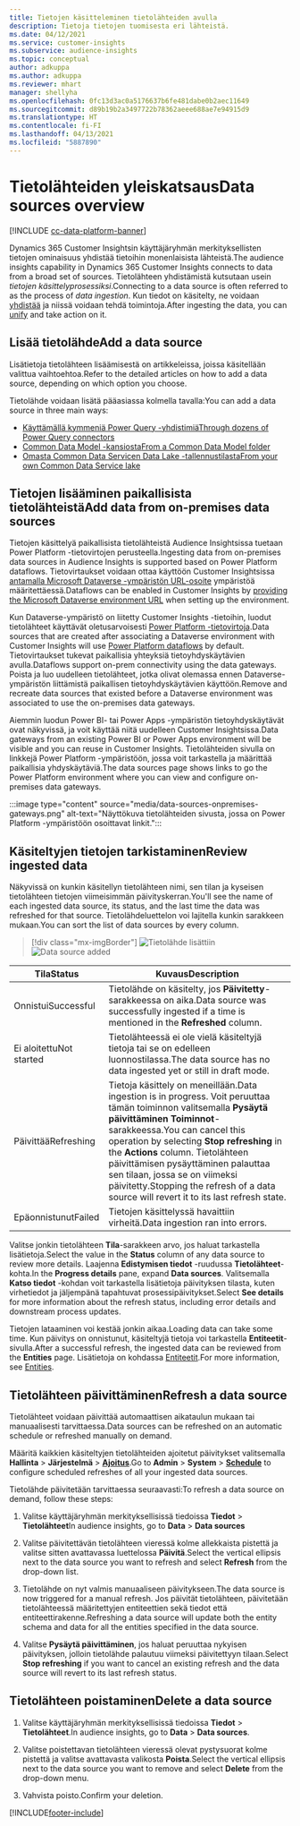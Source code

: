 ```yaml
---
title: Tietojen käsitteleminen tietolähteiden avulla
description: Tietoja tietojen tuomisesta eri lähteistä.
ms.date: 04/12/2021
ms.service: customer-insights
ms.subservice: audience-insights
ms.topic: conceptual
author: adkuppa
ms.author: adkuppa
ms.reviewer: mhart
manager: shellyha
ms.openlocfilehash: 0fc13d3ac0a5176637b6fe481dabe0b2aec11649
ms.sourcegitcommit: d89b19b2a3497722b78362aeee688ae7e94915d9
ms.translationtype: HT
ms.contentlocale: fi-FI
ms.lasthandoff: 04/13/2021
ms.locfileid: "5887890"
---
```

# <a name="data-sources-overview"></a><span data-ttu-id="bcea0-103">Tietolähteiden yleiskatsaus</span><span class="sxs-lookup"><span data-stu-id="bcea0-103">Data sources overview</span></span>

[!INCLUDE [cc-data-platform-banner](../includes/cc-data-platform-banner.md)]

<span data-ttu-id="bcea0-104">Dynamics 365 Customer Insightsin käyttäjäryhmän merkityksellisten tietojen ominaisuus yhdistää tietoihin monenlaisista lähteistä.</span><span class="sxs-lookup"><span data-stu-id="bcea0-104">The audience insights capability in Dynamics 365 Customer Insights connects to data from a broad set of sources.</span></span> <span data-ttu-id="bcea0-105">Tietolähteen yhdistämistä kutsutaan usein *tietojen käsittelyprosessiksi*.</span><span class="sxs-lookup"><span data-stu-id="bcea0-105">Connecting to a data source is often referred to as the process of *data ingestion*.</span></span> <span data-ttu-id="bcea0-106">Kun tiedot on käsitelty, ne voidaan [yhdistää](data-unification.md) ja niissä voidaan tehdä toimintoja.</span><span class="sxs-lookup"><span data-stu-id="bcea0-106">After ingesting the data, you can [unify](data-unification.md) and take action on it.</span></span>

## <a name="add-a-data-source"></a><span data-ttu-id="bcea0-107">Lisää tietolähde</span><span class="sxs-lookup"><span data-stu-id="bcea0-107">Add a data source</span></span>

<span data-ttu-id="bcea0-108">Lisätietoja tietolähteen lisäämisestä on artikkeleissa, joissa käsitellään valittua vaihtoehtoa.</span><span class="sxs-lookup"><span data-stu-id="bcea0-108">Refer to the detailed articles on how to add a data source, depending on which option you choose.</span></span>

<span data-ttu-id="bcea0-109">Tietolähde voidaan lisätä pääasiassa kolmella tavalla:</span><span class="sxs-lookup"><span data-stu-id="bcea0-109">You can add a data source in three main ways:</span></span>

- [<span data-ttu-id="bcea0-110">Käyttämällä kymmeniä Power Query -yhdistimiä</span><span class="sxs-lookup"><span data-stu-id="bcea0-110">Through dozens of Power Query connectors</span></span>](connect-power-query.md)
- [<span data-ttu-id="bcea0-111">Common Data Model -kansiosta</span><span class="sxs-lookup"><span data-stu-id="bcea0-111">From a Common Data Model folder</span></span>](connect-common-data-model.md)
- [<span data-ttu-id="bcea0-112">Omasta Common Data Servicen Data Lake -tallennustilasta</span><span class="sxs-lookup"><span data-stu-id="bcea0-112">From your own Common Data Service lake</span></span>](connect-common-data-service-lake.md)

## <a name="add-data-from-on-premises-data-sources"></a><span data-ttu-id="bcea0-113">Tietojen lisääminen paikallisista tietolähteistä</span><span class="sxs-lookup"><span data-stu-id="bcea0-113">Add data from on-premises data sources</span></span>

<span data-ttu-id="bcea0-114">Tietojen käsittelyä paikallisista tietolähteistä Audience Insightsissa tuetaan Power Platform -tietovirtojen perusteella.</span><span class="sxs-lookup"><span data-stu-id="bcea0-114">Ingesting data from on-premises data sources in Audience Insights is supported based on Power Platform dataflows.</span></span> <span data-ttu-id="bcea0-115">Tietovirtaukset voidaan ottaa käyttöön Customer Insightsissa [antamalla Microsoft Dataverse -ympäristön URL-osoite](manage-environments.md#create-an-environment-in-an-existing-organization) ympäristöä määritettäessä.</span><span class="sxs-lookup"><span data-stu-id="bcea0-115">Dataflows can be enabled in Customer Insights by [providing the Microsoft Dataverse environment URL](manage-environments.md#create-an-environment-in-an-existing-organization) when setting up the environment.</span></span>

<span data-ttu-id="bcea0-116">Kun Dataverse-ympäristö on liitetty Customer Insights -tietoihin, luodut tietolähteet käyttävät oletusarvoisesti [Power Platform -tietovirtoja](/power-query/dataflows/overview-dataflows-across-power-platform-dynamics-365).</span><span class="sxs-lookup"><span data-stu-id="bcea0-116">Data sources that are created after associating a Dataverse environment with Customer Insights will use [Power Platform dataflows](/power-query/dataflows/overview-dataflows-across-power-platform-dynamics-365) by default.</span></span> <span data-ttu-id="bcea0-117">Tietovirtaukset tukevat paikallisia yhteyksiä tietoyhdyskäytävien avulla.</span><span class="sxs-lookup"><span data-stu-id="bcea0-117">Dataflows support on-prem connectivity using the data gateways.</span></span> <span data-ttu-id="bcea0-118">Poista ja luo uudelleen tietolähteet, jotka olivat olemassa ennen Dataverse-ympäristön liittämistä paikallisen tietoyhdyskäytävien käyttöön.</span><span class="sxs-lookup"><span data-stu-id="bcea0-118">Remove and recreate data sources that existed before a Dataverse environment was associated to use the on-premises data gateways.</span></span>

<span data-ttu-id="bcea0-119">Aiemmin luodun Power BI- tai Power Apps -ympäristön tietoyhdyskäytävät ovat näkyvissä, ja voit käyttää niitä uudelleen Customer Insightsissa.</span><span class="sxs-lookup"><span data-stu-id="bcea0-119">Data gateways from an existing Power BI or Power Apps environment will be visible and you can reuse in Customer Insights.</span></span> <span data-ttu-id="bcea0-120">Tietolähteiden sivulla on linkkejä Power Platform -ympäristöön, jossa voit tarkastella ja määrittää paikallisia yhdyskäytäviä.</span><span class="sxs-lookup"><span data-stu-id="bcea0-120">The data sources page shows links to go the Power Platform environment where you can view and configure on-premises data gateways.</span></span>

:::image type="content" source="media/data-sources-onpremises-gateways.png" alt-text="Näyttökuva tietolähteiden sivusta, jossa on Power Platform -ympäristöön osoittavat linkit.":::

## <a name="review-ingested-data"></a><span data-ttu-id="bcea0-122">Käsiteltyjen tietojen tarkistaminen</span><span class="sxs-lookup"><span data-stu-id="bcea0-122">Review ingested data</span></span>

<span data-ttu-id="bcea0-123">Näkyvissä on kunkin käsitellyn tietolähteen nimi, sen tilan ja kyseisen tietolähteen tietojen viimeisimmän päivityskerran.</span><span class="sxs-lookup"><span data-stu-id="bcea0-123">You'll see the name of each ingested data source, its status, and the last time the data was refreshed for that source.</span></span> <span data-ttu-id="bcea0-124">Tietolähdeluettelon voi lajitella kunkin sarakkeen mukaan.</span><span class="sxs-lookup"><span data-stu-id="bcea0-124">You can sort the list of data sources by every column.</span></span>

> [!div class="mx-imgBorder"]
> <span data-ttu-id="bcea0-125">![Tietolähde lisättiin](media/configure-data-datasource-added.png "Tietolähde lisättiin")</span><span class="sxs-lookup"><span data-stu-id="bcea0-125">![Data source added](media/configure-data-datasource-added.png "Data source added")</span></span>

|<span data-ttu-id="bcea0-126">Tila</span><span class="sxs-lookup"><span data-stu-id="bcea0-126">Status</span></span>  |<span data-ttu-id="bcea0-127">Kuvaus</span><span class="sxs-lookup"><span data-stu-id="bcea0-127">Description</span></span>  |
|---------|---------|
|<span data-ttu-id="bcea0-128">Onnistui</span><span class="sxs-lookup"><span data-stu-id="bcea0-128">Successful</span></span>   |<span data-ttu-id="bcea0-129">Tietolähde on käsitelty, jos **Päivitetty**-sarakkeessa on aika.</span><span class="sxs-lookup"><span data-stu-id="bcea0-129">Data source was successfully ingested if a time is mentioned in the **Refreshed** column.</span></span>
|<span data-ttu-id="bcea0-130">Ei aloitettu</span><span class="sxs-lookup"><span data-stu-id="bcea0-130">Not started</span></span>   |<span data-ttu-id="bcea0-131">Tietolähteessä ei ole vielä käsiteltyjä tietoja tai se on edelleen luonnostilassa.</span><span class="sxs-lookup"><span data-stu-id="bcea0-131">The data source has no data ingested yet or still in draft mode.</span></span>         |
|<span data-ttu-id="bcea0-132">Päivittää</span><span class="sxs-lookup"><span data-stu-id="bcea0-132">Refreshing</span></span>    |<span data-ttu-id="bcea0-133">Tietoja käsittely on meneillään.</span><span class="sxs-lookup"><span data-stu-id="bcea0-133">Data ingestion is in progress.</span></span> <span data-ttu-id="bcea0-134">Voit peruuttaa tämän toiminnon valitsemalla **Pysäytä päivittäminen** **Toiminnot**-sarakkeessa.</span><span class="sxs-lookup"><span data-stu-id="bcea0-134">You can cancel this operation by selecting **Stop refreshing** in the **Actions** column.</span></span> <span data-ttu-id="bcea0-135">Tietolähteen päivittämisen pysäyttäminen palauttaa sen tilaan, jossa se on viimeksi päivitetty.</span><span class="sxs-lookup"><span data-stu-id="bcea0-135">Stopping the refresh of a data source will revert it to its last refresh state.</span></span>       |
|<span data-ttu-id="bcea0-136">Epäonnistunut</span><span class="sxs-lookup"><span data-stu-id="bcea0-136">Failed</span></span>     |<span data-ttu-id="bcea0-137">Tietojen käsittelyssä havaittiin virheitä.</span><span class="sxs-lookup"><span data-stu-id="bcea0-137">Data ingestion ran into errors.</span></span>         |

<span data-ttu-id="bcea0-138">Valitse jonkin tietolähteen **Tila**-sarakkeen arvo, jos haluat tarkastella lisätietoja.</span><span class="sxs-lookup"><span data-stu-id="bcea0-138">Select the value in the **Status** column of any data source to review more details.</span></span> <span data-ttu-id="bcea0-139">Laajenna **Edistymisen tiedot** -ruudussa **Tietolähteet**-kohta.</span><span class="sxs-lookup"><span data-stu-id="bcea0-139">In the **Progress details** pane, expand **Data sources**.</span></span> <span data-ttu-id="bcea0-140">Valitsemalla **Katso tiedot** -kohdan voit tarkastella lisätietoja päivityksen tilasta, kuten virhetiedot ja jäljempänä tapahtuvat prosessipäivitykset.</span><span class="sxs-lookup"><span data-stu-id="bcea0-140">Select **See details** for more information about the refresh status, including error details and downstream process updates.</span></span>

<span data-ttu-id="bcea0-141">Tietojen lataaminen voi kestää jonkin aikaa.</span><span class="sxs-lookup"><span data-stu-id="bcea0-141">Loading data can take some time.</span></span> <span data-ttu-id="bcea0-142">Kun päivitys on onnistunut, käsiteltyjä tietoja voi tarkastella **Entiteetit**-sivulla.</span><span class="sxs-lookup"><span data-stu-id="bcea0-142">After a successful refresh, the ingested data can be reviewed from the **Entities** page.</span></span> <span data-ttu-id="bcea0-143">Lisätietoja on kohdassa [Entiteetit](entities.md).</span><span class="sxs-lookup"><span data-stu-id="bcea0-143">For more information, see [Entities](entities.md).</span></span>

## <a name="refresh-a-data-source"></a><span data-ttu-id="bcea0-144">Tietolähteen päivittäminen</span><span class="sxs-lookup"><span data-stu-id="bcea0-144">Refresh a data source</span></span>

<span data-ttu-id="bcea0-145">Tietolähteet voidaan päivittää automaattisen aikataulun mukaan tai manuaalisesti tarvittaessa.</span><span class="sxs-lookup"><span data-stu-id="bcea0-145">Data sources can be refreshed on an automatic schedule or refreshed manually on demand.</span></span> 

<span data-ttu-id="bcea0-146">Määritä kaikkien käsiteltyjen tietolähteiden ajoitetut päivitykset valitsemalla **Hallinta** > **Järjestelmä** > [**Ajoitus**](system.md#schedule-tab).</span><span class="sxs-lookup"><span data-stu-id="bcea0-146">Go to **Admin** > **System** > [**Schedule**](system.md#schedule-tab) to configure scheduled refreshes of all your ingested data sources.</span></span>

<span data-ttu-id="bcea0-147">Tietolähde päivitetään tarvittaessa seuraavasti:</span><span class="sxs-lookup"><span data-stu-id="bcea0-147">To refresh a data source on demand, follow these steps:</span></span>

1. <span data-ttu-id="bcea0-148">Valitse käyttäjäryhmän merkityksellisissä tiedoissa **Tiedot** > **Tietolähteet**</span><span class="sxs-lookup"><span data-stu-id="bcea0-148">In audience insights, go to **Data** > **Data sources**</span></span>

2. <span data-ttu-id="bcea0-149">Valitse päivitettävän tietolähteen vieressä kolme allekkaista pistettä ja valitse sitten avattavassa luettelossa **Päivitä**.</span><span class="sxs-lookup"><span data-stu-id="bcea0-149">Select the vertical ellipsis next to the data source you want to refresh and select **Refresh** from the drop-down list.</span></span>

3. <span data-ttu-id="bcea0-150">Tietolähde on nyt valmis manuaaliseen päivitykseen.</span><span class="sxs-lookup"><span data-stu-id="bcea0-150">The data source is now triggered for a manual refresh.</span></span> <span data-ttu-id="bcea0-151">Jos päivität tietolähteen, päivitetään tietolähteessä määritettyjen entiteettien sekä tiedot että entiteettirakenne.</span><span class="sxs-lookup"><span data-stu-id="bcea0-151">Refreshing a data source will update both the entity schema and data for all the entities specified in the data source.</span></span>

4. <span data-ttu-id="bcea0-152">Valitse **Pysäytä päivittäminen**, jos haluat peruuttaa nykyisen päivityksen, jolloin tietolähde palautuu viimeksi päivitettyyn tilaan.</span><span class="sxs-lookup"><span data-stu-id="bcea0-152">Select **Stop refreshing** if you want to cancel an existing refresh and the data source will revert to its last refresh status.</span></span>

## <a name="delete-a-data-source"></a><span data-ttu-id="bcea0-153">Tietolähteen poistaminen</span><span class="sxs-lookup"><span data-stu-id="bcea0-153">Delete a data source</span></span>

1. <span data-ttu-id="bcea0-154">Valitse käyttäjäryhmän merkityksellisissä tiedoissa **Tiedot** > **Tietolähteet**.</span><span class="sxs-lookup"><span data-stu-id="bcea0-154">In audience insights, go to **Data** > **Data sources**.</span></span>

2. <span data-ttu-id="bcea0-155">Valitse poistettavan tietolähteen vieressä olevat pystysuorat kolme pistettä ja valitse avattavasta valikosta **Poista**.</span><span class="sxs-lookup"><span data-stu-id="bcea0-155">Select the vertical ellipsis next to the data source you want to remove and select **Delete** from the drop-down menu.</span></span>

3. <span data-ttu-id="bcea0-156">Vahvista poisto.</span><span class="sxs-lookup"><span data-stu-id="bcea0-156">Confirm your deletion.</span></span>


[!INCLUDE[footer-include](../includes/footer-banner.md)]
